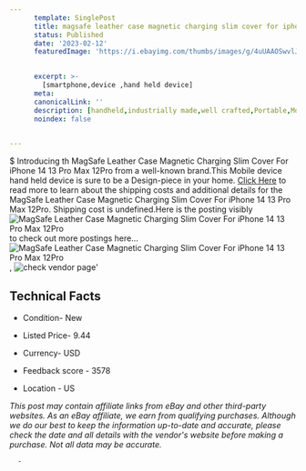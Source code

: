 ```yaml
---
      template: SinglePost
      title: magsafe leather case magnetic charging slim cover for iphone 14 13 pro max 12pro
      status: Published
      date: '2023-02-12'
      featuredImage: 'https://i.ebayimg.com/thumbs/images/g/4uUAAOSwvlJjfDpS/s-l225.jpg'
       

      excerpt: >-
        [smartphone,device ,hand held device]
      meta:
      canonicalLink: ''
      description: [handheld,industrially made,well crafted,Portable,Mobile,Compact,Convenient,Lightweight,Maneuverable,Man-portable,Miniature,Carriable,Hand-held,Light,Holdable,Transportable,Mobile device,Pocket-sized,On-the-go,Wireless,Cordless,Compact size,Convenient size, smartphone,device ,hand held device]
      noindex: false
      

---
```

$
      Introducing th MagSafe Leather Case Magnetic Charging Slim Cover For iPhone 14 13 Pro Max 12Pro from a well-known brand.This Mobile device hand held device is sure to be a Design-piece in your home. [Click Here](https://www.ebay.com/itm/314241639019?hash=item492a42e26b%3Ag%3A4uUAAOSwvlJjfDpS&mkevt=1&mkcid=1&mkrid=711-53200-19255-0&campid=%253CePNCampaignId%253E&customid=%253CreferenceId%253E&toolid=10049) to read more to learn about the shipping costs and additional details for the MagSafe Leather Case Magnetic Charging Slim Cover For iPhone 14 13 Pro Max 12Pro. Shipping cost is undefined.Here is the posting visibly ![MagSafe Leather Case Magnetic Charging Slim Cover For iPhone 14 13 Pro Max 12Pro](https://i.ebayimg.com/thumbs/images/g/4uUAAOSwvlJjfDpS/s-l225.jpg) to check out more postings here... ![MagSafe Leather Case Magnetic Charging Slim Cover For iPhone 14 13 Pro Max 12Pro](https://i.ebayimg.com/images/g/4uUAAOSwvlJjfDpS/s-l1600.jpg), ![check vendor page](https://origin-galleryplus.ebayimg.com/ws/web/314241639019_2_0_1/225x225.jpg,https://origin-galleryplus.ebayimg.com/ws/web/314241639019_3_0_1/225x225.jpg,https://origin-galleryplus.ebayimg.com/ws/web/314241639019_4_0_1/225x225.jpg,https://origin-galleryplus.ebayimg.com/ws/web/314241639019_5_0_1/225x225.jpg,https://origin-galleryplus.ebayimg.com/ws/web/314241639019_6_0_1/225x225.jpg,https://origin-galleryplus.ebayimg.com/ws/web/314241639019_7_0_1/225x225.jpg,https://origin-galleryplus.ebayimg.com/ws/web/314241639019_8_0_1/225x225.jpg,https://origin-galleryplus.ebayimg.com/ws/web/314241639019_9_0_1/225x225.jpg,https://origin-galleryplus.ebayimg.com/ws/web/314241639019_10_0_1/225x225.jpg,https://origin-galleryplus.ebayimg.com/ws/web/314241639019_11_0_1/225x225.jpg,https://origin-galleryplus.ebayimg.com/ws/web/314241639019_12_0_1/225x225.jpg)'

      

 ## Technical Facts 



     
      

 - Condition- New 


      

 - Listed Price- 9.44 


      

 - Currency- USD 


      

 - Feedback score - 3578 


      

 - Location - US 


      
      

 *_This post may contain affiliate links from eBay and other third-party websites. As an eBay affiliate, we earn from qualifying purchases. Although we do our best to keep the information up-to-date and accurate, please check the date and all details with the vendor's website before making a purchase. Not all data may be accurate._*




      -
